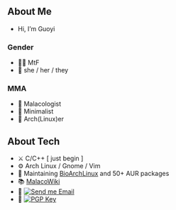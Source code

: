 ## About Me

- Hi, I’m Guoyi

### **Gender**

- :rainbow_flag: MtF
- :girl: she / her / they

### **MMA**

- :snail: Malacologist
- :white_heart: Minimalist
- :penguin: Arch(Linux)er


## About Tech

- :crossed_swords: C/C++ [ just begin ]
- :gear: Arch Linux / Gnome / Vim 
- :dna: Maintaining [BioArchLinux](https://github.com/BioArchLinux) and 50+ AUR packages
- :books: [MalacoWiki](https://wiki.malacology.net/)
- :email: [![Send me Email](https://img.shields.io/static/v1?label=email&message=guoyizhang@malacology.net&color=blue&style=flat-square)](mailto:guoyizhang@malacology.net)
- :key: [![PGP Key](https://img.shields.io/static/v1?label=PGP&message=B1F96021DB62254D&color=blue&style=flat-square)](https://keys.openpgp.org/search?q=892EBC7DC392DFF9C9C03F1D15F4180E73787863)

<!---
starsareintherose/starsareintherose is a ✨ special ✨ repository because its `README.md` (this file) appears on your GitHub profile.
You can click the Preview link to take a look at your changes.
--->

